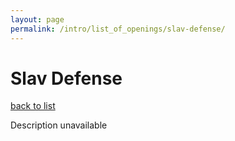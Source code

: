 ```yaml
---
layout: page
permalink: /intro/list_of_openings/slav-defense/
---
```


# Slav Defense

[back to list](../../list_of_openings)

Description unavailable
